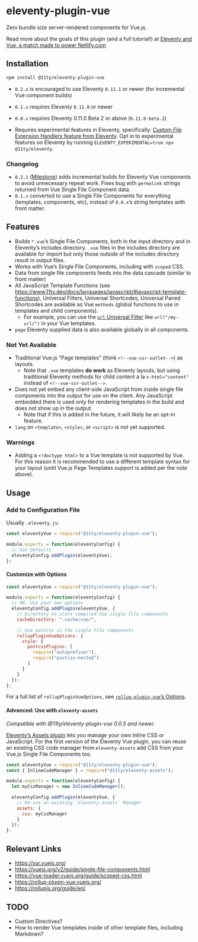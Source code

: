 # eleventy-plugin-vue

Zero bundle size server-rendered components for Vue.js.

Read more about the goals of this plugin (and a full tutorial!) at [Eleventy and Vue, a match made to power Netlify.com](https://www.netlify.com/blog/2020/09/18/eleventy-and-vue-a-match-made-to-power-netlify.com/)

## Installation

```sh
npm install @11ty/eleventy-plugin-vue
```

* `0.2.x` is encouraged to use Eleventy `0.11.1` or newer (for incremental Vue component builds)
* `0.1.x` requires Eleventy `0.11.0` or newer
* `0.0.x` requires Eleventy 0.11.0 Beta 2 or above (`0.11.0-beta.2`)

* Requires experimental features in Eleventy, specifically: [Custom File Extension Handlers feature from Eleventy](https://github.com/11ty/eleventy/issues/117). Opt in to experimental features on Eleventy by running `ELEVENTY_EXPERIMENTAL=true npx @11ty/eleventy`.

### Changelog

* `0.2.1` ([Milestone](https://github.com/11ty/eleventy-plugin-vue/milestone/2?closed=1)) adds incremental builds for Eleventy Vue components to avoid unnecessary repeat work. Fixes bug with `permalink` strings returned from Vue Single File Component data.
* `0.1.x` converted to use a Single File Components for everything (templates, components, etc), instead of `0.0.x`’s string templates with front matter.

## Features

* Builds `*.vue`’s Single File Components, both in the input directory and in Eleventy’s includes directory. `.vue` files in the includes directory are available for import but only those outside of the includes directory result in output files.
* Works with Vue’s Single File Components, including with `scoped` CSS.
* Data from single file components feeds into the data cascade (similar to front matter)
* All JavaScript Template Functions (see https://www.11ty.dev/docs/languages/javascript/#javascript-template-functions), Universal Filters, Universal Shortcodes, Universal Paired Shortcodes are available as Vue `methods` (global functions to use in templates and child components). 
  * For example, you can  use the [`url` Universal Filter](https://www.11ty.dev/docs/filters/url/) like `url("/my-url/")` in your Vue templates.
* `page` Eleventy supplied data is also available globally in all components.

### Not Yet Available

* Traditional Vue.js “Page templates” (think `<!--vue-ssr-outlet-->`) as layouts.
  * Note that `.vue` templates **do work** as Eleventy layouts, but using traditional Eleventy methods for child content a la `v-html="content"` instead of `<!--vue-ssr-outlet-->`.
* Does not yet embed any client-side JavaScript from inside single file components into the output for use on the client. Any JavaScript embedded there is used only for rendering templates in the build and does not show up in the output.
  * Note that if this is added in the future, it will likely be an opt-in feature.
* `lang` on `<template>`, `<style>`, or `<script>` is not yet supported.

### Warnings

* Adding a `<!doctype html>` to a Vue template is not supported by Vue. For this reason it is recommended to use a different template syntax for your layout (until Vue.js Page Templates support is added per the note above).


## Usage

### Add to Configuration File

Usually `.eleventy.js`:

```js
const eleventyVue = require("@11ty/eleventy-plugin-vue");

module.exports = function(eleventyConfig) {
  // Use Defaults
  eleventyConfig.addPlugin(eleventyVue);
};
```

#### Customize with Options

```js
const eleventyVue = require("@11ty/eleventy-plugin-vue");

module.exports = function(eleventyConfig) {
  // OR, Use your own options
  eleventyConfig.addPlugin(eleventyVue, {
    // Directory to store compiled Vue single file components
    cacheDirectory: ".cache/vue/",

    // Use postcss in the single file components
    rollupPluginVueOptions: {
      style: {
        postcssPlugins: [
          require("autoprefixer"),
          require("postcss-nested")
        ]
      }
    }
  });
};
```

For a full list of `rollupPluginVueOptions`, see [`rollup-plugin-vue`’s Options](https://rollup-plugin-vue.vuejs.org/options.html#include).

#### Advanced: Use with `eleventy-assets`

_Compatible with @11ty/eleventy-plugin-vue 0.0.5 and newer._

[Eleventy’s Assets plugin](https://github.com/11ty/eleventy-assets) lets you manage your own Inline CSS or JavaScript. For the first version of the Eleventy Vue plugin, you can reuse an existing CSS code manager from `eleventy-assets` add CSS from your Vue.js Single File Components too.

```js
const eleventyVue = require("@11ty/eleventy-plugin-vue");
const { InlineCodeManager } = require("@11ty/eleventy-assets");

module.exports = function(eleventyConfig) {
  let myCssManager = new InlineCodeManager();

  eleventyConfig.addPlugin(eleventyVue, {
    // Re-use an existing `eleventy-assets` Manager
    assets: {
      css: myCssManager
    }
  });
};
```


## Relevant Links

* https://ssr.vuejs.org/
* https://vuejs.org/v2/guide/single-file-components.html
* https://vue-loader.vuejs.org/guide/scoped-css.html
* https://rollup-plugin-vue.vuejs.org/
* https://rollupjs.org/guide/en/
<!-- https://github.com/tj/consolidate.js/ -->

## TODO

* Custom Directives?
* How to render Vue templates inside of other template files, including Markdown?